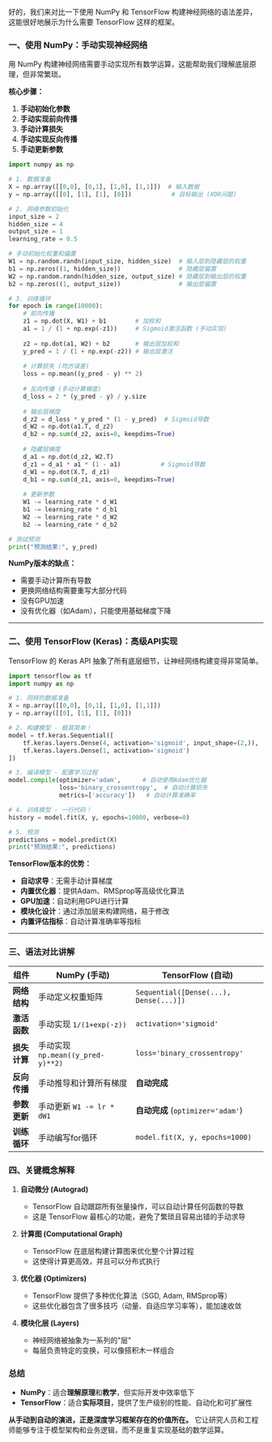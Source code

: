 好的，我们来对比一下使用 NumPy 和 TensorFlow 构建神经网络的语法差异，这能很好地展示为什么需要 TensorFlow 这样的框架。

### 一、使用 NumPy：手动实现神经网络

用 NumPy 构建神经网络需要手动实现所有数学运算，这能帮助我们理解底层原理，但非常繁琐。

**核心步骤：**

1. **手动初始化参数**
2. **手动实现前向传播**
3. **手动计算损失**
4. **手动实现反向传播**
5. **手动更新参数**

```python
import numpy as np

# 1. 数据准备
X = np.array([[0,0], [0,1], [1,0], [1,1]])  # 输入数据
y = np.array([[0], [1], [1], [0]])           # 目标输出 (XOR问题)

# 2. 网络参数初始化
input_size = 2
hidden_size = 4
output_size = 1
learning_rate = 0.5

# 手动初始化权重和偏置
W1 = np.random.randn(input_size, hidden_size)  # 输入层到隐藏层的权重
b1 = np.zeros((1, hidden_size))                # 隐藏层偏置
W2 = np.random.randn(hidden_size, output_size) # 隐藏层到输出层的权重
b2 = np.zeros((1, output_size))                # 输出层偏置

# 3. 训练循环
for epoch in range(10000):
    # 前向传播
    z1 = np.dot(X, W1) + b1        # 加权和
    a1 = 1 / (1 + np.exp(-z1))     # Sigmoid激活函数 (手动实现)
    
    z2 = np.dot(a1, W2) + b2       # 输出层加权和
    y_pred = 1 / (1 + np.exp(-z2)) # 输出层激活
    
    # 计算损失 (均方误差)
    loss = np.mean((y_pred - y) ** 2)
    
    # 反向传播 (手动计算梯度)
    d_loss = 2 * (y_pred - y) / y.size
    
    # 输出层梯度
    d_z2 = d_loss * y_pred * (1 - y_pred)  # Sigmoid导数
    d_W2 = np.dot(a1.T, d_z2)
    d_b2 = np.sum(d_z2, axis=0, keepdims=True)
    
    # 隐藏层梯度
    d_a1 = np.dot(d_z2, W2.T)
    d_z1 = d_a1 * a1 * (1 - a1)           # Sigmoid导数
    d_W1 = np.dot(X.T, d_z1)
    d_b1 = np.sum(d_z1, axis=0, keepdims=True)
    
    # 更新参数
    W1 -= learning_rate * d_W1
    b1 -= learning_rate * d_b1
    W2 -= learning_rate * d_W2
    b2 -= learning_rate * d_b2

# 测试预测
print("预测结果:", y_pred)
```

**NumPy版本的缺点：**
- 需要手动计算所有导数
- 更换网络结构需要重写大部分代码
- 没有GPU加速
- 没有优化器（如Adam），只能使用基础梯度下降

---

### 二、使用 TensorFlow (Keras)：高级API实现

TensorFlow 的 Keras API 抽象了所有底层细节，让神经网络构建变得非常简单。

```python
import tensorflow as tf
import numpy as np

# 1. 同样的数据准备
X = np.array([[0,0], [0,1], [1,0], [1,1]])
y = np.array([[0], [1], [1], [0]])

# 2. 构建模型 - 极其简单！
model = tf.keras.Sequential([
    tf.keras.layers.Dense(4, activation='sigmoid', input_shape=(2,)),  # 隐藏层
    tf.keras.layers.Dense(1, activation='sigmoid')                     # 输出层
])

# 3. 编译模型 - 配置学习过程
model.compile(optimizer='adam',      # 自动使用Adam优化器
              loss='binary_crossentropy',  # 自动计算损失
              metrics=['accuracy'])   # 自动计算准确率

# 4. 训练模型 - 一行代码！
history = model.fit(X, y, epochs=10000, verbose=0)

# 5. 预测
predictions = model.predict(X)
print("预测结果:", predictions)
```

**TensorFlow版本的优势：**
- **自动求导**：无需手动计算梯度
- **内置优化器**：提供Adam、RMSprop等高级优化算法
- **GPU加速**：自动利用GPU进行计算
- **模块化设计**：通过添加层来构建网络，易于修改
- **内置评估指标**：自动计算准确率等指标

---

### 三、语法对比讲解

| 组件 | NumPy (手动) | TensorFlow (自动) |
|-----|-------------|------------------|
| **网络结构** | 手动定义权重矩阵 | `Sequential([Dense(...), Dense(...)])` |
| **激活函数** | 手动实现 `1/(1+exp(-z))` | `activation='sigmoid'` |
| **损失计算** | 手动实现 `np.mean((y_pred-y)**2)` | `loss='binary_crossentropy'` |
| **反向传播** | 手动推导和计算所有梯度 | **自动完成** |
| **参数更新** | 手动更新 `W1 -= lr * dW1` | **自动完成** (`optimizer='adam'`) |
| **训练循环** | 手动编写for循环 | `model.fit(X, y, epochs=1000)` |

### 四、关键概念解释

1. **自动微分 (Autograd)**
   - TensorFlow 自动跟踪所有张量操作，可以自动计算任何函数的导数
   - 这是 TensorFlow 最核心的功能，避免了繁琐且容易出错的手动求导

2. **计算图 (Computational Graph)**
   - TensorFlow 在底层构建计算图来优化整个计算过程
   - 这使得计算更高效，并且可以分布式执行

3. **优化器 (Optimizers)**
   - TensorFlow 提供了多种优化算法（SGD, Adam, RMSprop等）
   - 这些优化器包含了很多技巧（动量、自适应学习率等），能加速收敛

4. **模块化层 (Layers)**
   - 神经网络被抽象为一系列的"层"
   - 每层负责特定的变换，可以像搭积木一样组合

### 总结

- **NumPy**：适合**理解原理**和**教学**，但实际开发中效率低下
- **TensorFlow**：适合**实际项目**，提供了生产级别的性能、自动化和可扩展性

**从手动到自动的演进，正是深度学习框架存在的价值所在。** 它让研究人员和工程师能够专注于模型架构和业务逻辑，而不是重复实现基础的数学运算。